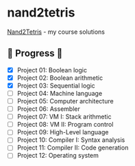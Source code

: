 # nand2tetris
[Nand2Tetris](http://www.nand2tetris.org/) - my course solutions

## 🚧 Progress 🚧
- [x] Project 01: Boolean logic
- [x] Project 02: Boolean arithmetic
- [x] Project 03: Sequential logic
- [ ] Project 04: Machine language
- [ ] Project 05: Computer architecture
- [ ] Project 06: Assembler
- [ ] Project 07: VM I: Stack arithmetic
- [ ] Project 08: VM II: Program control
- [ ] Project 09: High-Level language
- [ ] Project 10: Compiler I: Syntax analysis
- [ ] Project 11: Compiler II: Code generation
- [ ] Project 12: Operating system
